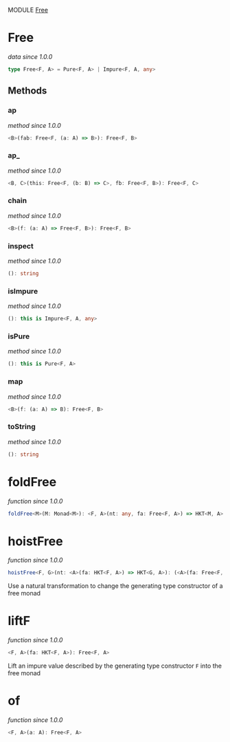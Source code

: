MODULE [Free](https://github.com/gcanti/fp-ts/blob/master/src/Free.ts)

# Free

_data_
_since 1.0.0_

```ts
type Free<F, A> = Pure<F, A> | Impure<F, A, any>
```

## Methods

### ap

_method_
_since 1.0.0_

```ts
<B>(fab: Free<F, (a: A) => B>): Free<F, B>
```

### ap\_

_method_
_since 1.0.0_

```ts
<B, C>(this: Free<F, (b: B) => C>, fb: Free<F, B>): Free<F, C>
```

### chain

_method_
_since 1.0.0_

```ts
<B>(f: (a: A) => Free<F, B>): Free<F, B>
```

### inspect

_method_
_since 1.0.0_

```ts
(): string
```

### isImpure

_method_
_since 1.0.0_

```ts
(): this is Impure<F, A, any>
```

### isPure

_method_
_since 1.0.0_

```ts
(): this is Pure<F, A>
```

### map

_method_
_since 1.0.0_

```ts
<B>(f: (a: A) => B): Free<F, B>
```

### toString

_method_
_since 1.0.0_

```ts
(): string
```

# foldFree

_function_
_since 1.0.0_

```ts
foldFree<M>(M: Monad<M>): <F, A>(nt: any, fa: Free<F, A>) => HKT<M, A>
```

# hoistFree

_function_
_since 1.0.0_

```ts
hoistFree<F, G>(nt: <A>(fa: HKT<F, A>) => HKT<G, A>): (<A>(fa: Free<F, A>) => Free<G, A>)
```

Use a natural transformation to change the generating type constructor of a free monad

# liftF

_function_
_since 1.0.0_

```ts
<F, A>(fa: HKT<F, A>): Free<F, A>
```

Lift an impure value described by the generating type constructor `F` into the free monad

# of

_function_
_since 1.0.0_

```ts
<F, A>(a: A): Free<F, A>
```
